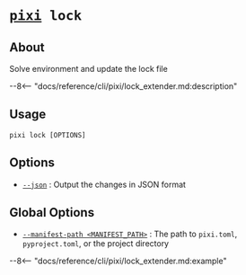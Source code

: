 # <code>[pixi](../pixi.md) lock</code>

## About
Solve environment and update the lock file

--8<-- "docs/reference/cli/pixi/lock_extender.md:description"

## Usage
```
pixi lock [OPTIONS]
```

## Options
- <a id="arg---json" href="#arg---json">`--json`</a>
:  Output the changes in JSON format

## Global Options
- <a id="arg---manifest-path" href="#arg---manifest-path">`--manifest-path <MANIFEST_PATH>`</a>
:  The path to `pixi.toml`, `pyproject.toml`, or the project directory

--8<-- "docs/reference/cli/pixi/lock_extender.md:example"
